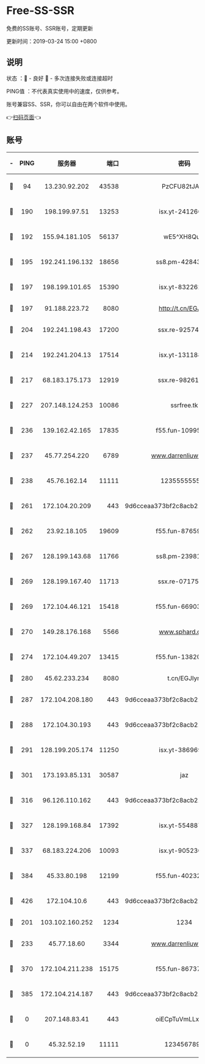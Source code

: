 # Free-SS-SSR

免费的SS账号、SSR账号，定期更新

更新时间：2019-03-24 15:00 +0800

## 说明

状态     ：🙂 - 良好 🙁 - 多次连接失败或连接超时

PING值   ：不代表真实使用中的速度，仅供参考。

账号兼容SS、SSR，你可以自由在两个软件中使用。

👉[扫码页面](https://liesauer.github.io/Free-SS-SSR/)👈

## 账号

|-|PING|服务器|端口|密码|加密方式|区域|
|:----:|:----:|:-----:|-----:|:----:|:----:|:----:|
|🙂|94|13.230.92.202|43538|PzCFU82tJAdZ|aes-256-cfb|JP|
|🙂|190|198.199.97.51|13253|isx.yt-24126619|aes-256-cfb|US|
|🙂|192|155.94.181.105|56137|wE5^XH8Quw|aes-256-cfb|US|
|🙂|195|192.241.196.132|18656|ss8.pm-42843855|aes-256-cfb|US|
|🙂|197|198.199.101.65|15390|isx.yt-83226207|aes-256-cfb|US|
|🙂|197|91.188.223.72|8080|http://t.cn/EGJIyrl|rc4-md5|RU|
|🙂|204|192.241.198.43|17200|ssx.re-92574100|aes-256-cfb|US|
|🙂|214|192.241.204.13|17514|isx.yt-13118802|aes-256-cfb|US|
|🙂|217|68.183.175.173|12919|ssx.re-98261099|aes-256-cfb|US|
|🙂|227|207.148.124.253|10086|ssrfree.tk|aes-256-cfb|SG|
|🙂|236|139.162.42.165|17835|f55.fun-10995182|aes-256-cfb|SG|
|🙂|237|45.77.254.220|6789|www.darrenliuwei.com|aes-256-cfb|SG|
|🙂|238|45.76.162.14|11111|123555555555|aes-256-cfb|SG|
|🙂|261|172.104.20.209|443|9d6cceaa373bf2c8acb22e60b6a58be6|aes-256-cfb|US|
|🙂|262|23.92.18.105|19609|f55.fun-87659227|aes-256-cfb|US|
|🙂|267|128.199.143.68|11766|ss8.pm-23981058|aes-256-cfb|SG|
|🙂|269|128.199.167.40|11713|ssx.re-07175601|aes-256-cfb|SG|
|🙂|269|172.104.46.121|15418|f55.fun-66903373|aes-256-cfb|SG|
|🙂|270|149.28.176.168|5566|www.sphard.com|aes-256-cfb|AU|
|🙂|274|172.104.49.207|13415|f55.fun-13820852|aes-256-cfb|SG|
|🙂|280|45.62.233.234|8080|t.cn/EGJIyrl|rc4-md5|CA|
|🙂|287|172.104.208.180|443|9d6cceaa373bf2c8acb22e60b6a58be6|aes-256-cfb|US|
|🙂|288|172.104.30.193|443|9d6cceaa373bf2c8acb22e60b6a58be6|aes-256-cfb|US|
|🙂|291|128.199.205.174|11250|isx.yt-38696916|aes-256-cfb|SG|
|🙂|301|173.193.85.131|30587|jaz|aes-256-cfb|US|
|🙂|316|96.126.110.162|443|9d6cceaa373bf2c8acb22e60b6a58be6|aes-256-cfb|US|
|🙂|327|128.199.168.84|17392|isx.yt-55488760|aes-256-cfb|SG|
|🙂|337|68.183.224.206|10093|isx.yt-90523020|aes-256-cfb|SG|
|🙂|384|45.33.80.198|12199|f55.fun-40232335|aes-256-cfb|US|
|🙂|426|172.104.10.6|443|9d6cceaa373bf2c8acb22e60b6a58be6|aes-256-cfb|US|
|🙂|201|103.102.160.252|1234|1234|rc4-md5|JP|
|🙂|233|45.77.18.60|3344|www.darrenliuwei.com|aes-256-cfb|JP|
|🙂|370|172.104.211.238|15175|f55.fun-86737325|aes-256-cfb|US|
|🙂|385|172.104.214.187|443|9d6cceaa373bf2c8acb22e60b6a58be6|aes-256-cfb|US|
|🙁|0|207.148.83.41|443|oiECpTuVmLLxk4Ts|aes-256-cfb|AU|
|🙁|0|45.32.52.19|11111|1234567890|aes-256-cfb|JP|
